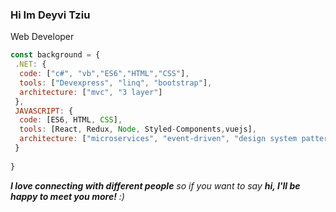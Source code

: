 ### Hi Im Deyvi Tziu

Web Developer

```javascript
const background = {
 .NET: {
  code: ["c#", "vb","ES6","HTML","CSS"],
  tools: ["Devexpress", "linq", "bootstrap"],
  architecture: ["mvc", "3 layer"]
 },
 JAVASCRIPT: {
  code: [ES6, HTML, CSS],
  tools: [React, Redux, Node, Styled-Components,vuejs],
  architecture: ["microservices", "event-driven", "design system pattern"]
 }
  
}
```

<em><b>I love connecting with different people</b> so if you want to say <b>hi, I'll be happy to meet you more!</b> :)</em>

